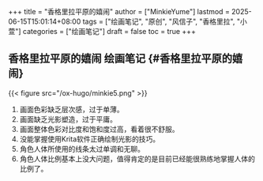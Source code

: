 +++
title = "香格里拉平原的嬉闹"
author = ["MinkieYume"]
lastmod = 2025-06-15T15:01:14+08:00
tags = ["绘画笔记", "原创", "风信子", "香格里拉", "小萱"]
categories = ["绘画笔记"]
draft = false
toc = true
+++

## 香格里拉平原的嬉闹 <span class="tag"><span class="____">绘画笔记</span></span> {#香格里拉平原的嬉闹}

{{< figure src="/ox-hugo/minkie5.png" >}}

1.  画面色彩缺乏层次感，过于单薄。
2.  画面缺乏光影塑造，过于平庸。
3.  画面整体色彩对比度和饱和度过高，看着很不舒服。
4.  没能掌握使用Krita软件正确绘制光影的技巧。
5.  角色人体所使用的线条太过单调和无聊。
6.  角色人体比例基本上没大问题，值得肯定的是目前已经能很熟练地掌握人体的比例了。
